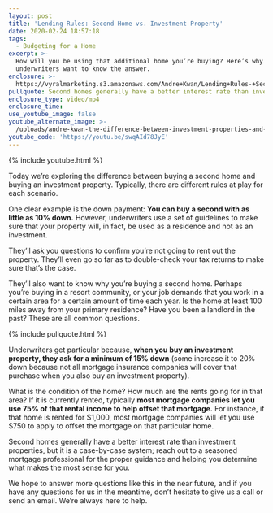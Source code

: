 ```yaml
---
layout: post
title: 'Lending Rules: Second Home vs. Investment Property'
date: 2020-02-24 18:57:18
tags:
  - Budgeting for a Home
excerpt: >-
  How will you be using that additional home you’re buying? Here’s why
  underwriters want to know the answer.
enclosure: >-
  https://vyralmarketing.s3.amazonaws.com/Andre+Kwan/Lending+Rules-+Second+Home+vs.+Investment+Property.mp4
pullquote: Second homes generally have a better interest rate than investment properties.
enclosure_type: video/mp4
enclosure_time:
use_youtube_image: false
youtube_alternate_image: >-
  /uploads/andre-kwan-the-difference-between-investment-properties-and-a-2nd-home-youtube.jpg
youtube_code: 'https://youtu.be/swqAId78JyE'
---
```


{% include youtube.html %}

Today we’re exploring the difference between buying a second home and buying an investment property. Typically, there are different rules at play for each scenario.&nbsp;

One clear example is the down payment: **You can buy a second with as little as 10% down.** However, underwriters use a set of guidelines to make sure that your property will, in fact, be used as a residence and not as an investment.&nbsp;

They’ll ask you questions to confirm you’re not going to rent out the property. They’ll even go so far as to double-check your tax returns to make sure that’s the case.&nbsp;

They’ll also want to know why you’re buying a second home. Perhaps you’re buying in a resort community, or your job demands that you work in a certain area for a certain amount of time each year. Is the home at least 100 miles away from your primary residence? Have you been a landlord in the past? These are all common questions.

{% include pullquote.html %}

Underwriters get particular because, **when you buy an investment property, they ask for a minimum of 15% down** (some increase it to 20% down because not all mortgage insurance companies will cover that purchase when you also buy an investment property).&nbsp;

What is the condition of the home? How much are the rents going for in that area? If it is currently rented, typically **most mortgage companies let you use 75% of that rental income to help offset that mortgage.** For instance, if that home is rented for $1,000, most mortgage companies will let you use $750 to apply to offset the mortgage on that particular home.&nbsp;

Second homes generally have a better interest rate than investment properties, but it is a case-by-case system; reach out to a seasoned mortgage professional for the proper guidance and helping you determine what makes the most sense for you.&nbsp;

We hope to answer more questions like this in the near future, and if you have any questions for us in the meantime, don’t hesitate to give us a call or send an email. We’re always here to help.